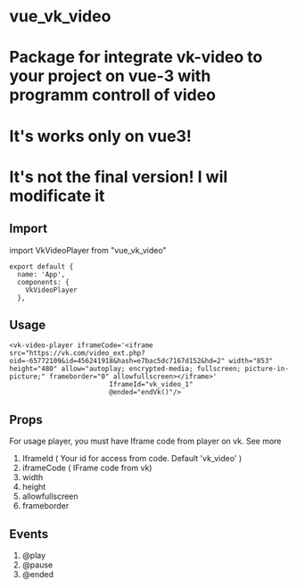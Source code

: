 # vue_vk_video

# Package for integrate vk-video to your project on vue-3 with programm controll of video
# It's works only on vue3!
# It's not the final version! I wil modificate it


## Import
 import VkVideoPlayer from "vue_vk_video"
 
    export default {
      name: 'App',
      components: {
        VkVideoPlayer
      },



## Usage
    <vk-video-player iframeCode='<iframe src="https://vk.com/video_ext.php?oid=-65772109&id=456241918&hash=e7bac5dc7167d152&hd=2" width="853" height="480" allow="autoplay; encrypted-media; fullscreen; picture-in-picture;" frameborder="0" allowfullscreen></iframe>'
                             IframeId="vk_video_1"
                             @ended="endVk()"/>
## Props

For usage player, you must have Iframe code from player on vk. See more 

   1. IframeId ( Your id for access from code. Default 'vk_video' )
   2. iframeCode ( IFrame code from vk)
   3. width         
   4. height        
   5. allowfullscreen
   6. frameborder
    
## Events

  1. @play
  2. @pause
  3. @ended
